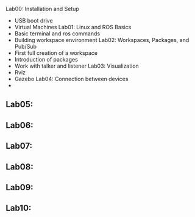 Lab00: Installation and Setup
- USB boot drive
- Virtual Machines
Lab01: Linux and ROS Basics
- Basic terminal and ros commands
- Building workspace environment
Lab02: Workspaces, Packages,  and Pub/Sub
- First full creation of a workspace
- Introduction of packages
- Work with talker and listener
Lab03: Visualization
- Rviz
- Gazebo
Lab04: Connection between devices
- 
Lab05: 
- 
Lab06:
- 
Lab07: 
- 
Lab08:
- 
Lab09:
- 
Lab10:
- 